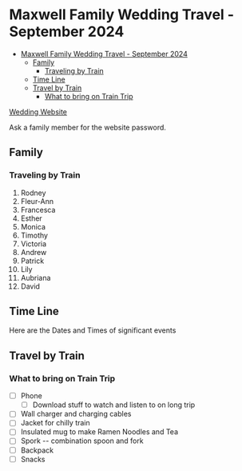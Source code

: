 # Maxwell Family Wedding Travel - September 2024

<!-- TOC -->
* [Maxwell Family Wedding Travel - September 2024](#maxwell-family-wedding-travel---september-2024)
  * [Family](#family)
    * [Traveling by Train](#traveling-by-train)
  * [Time Line](#time-line)
  * [Travel by Train](#travel-by-train)
    * [What to bring on Train Trip](#what-to-bring-on-train-trip)
<!-- TOC -->

[Wedding Website](https://www.theknot.com/us/christina-paul-and-russell-maxwell-sep-2024)

Ask a family member for the website password.

## Family

### Traveling by Train

1. Rodney
1. Fleur-Ann
1. Francesca
1. Esther
1. Monica
1. Timothy
1. Victoria
1. Andrew
1. Patrick
1. Lily
1. Aubriana
1. David

## Time Line

Here are the Dates and Times of significant events

## Travel by Train

### What to bring on Train Trip

- [ ] Phone
    - [ ] Download stuff to watch and listen to on long trip
- [ ] Wall charger and charging cables
- [ ] Jacket for chilly train
- [ ] Insulated mug to make Ramen Noodles and Tea
- [ ] Spork -- combination spoon and fork
- [ ] Backpack
- [ ] Snacks
